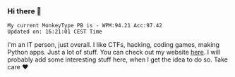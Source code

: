### Hi there 👋
<!-- PB START -->
```
My current MonkeyType PB is - WPM:94.21 Acc:97.42
Updated on: 16:21:01 CEST Time
```
<!-- PB END -->
I'm an IT person, just overall. I like CTFs, hacking, coding games, making Python apps. Just a lot of stuff.
You can check out my website [here](https://skill3472.github.io/).
I will probably add some interesting stuff here, when I get the idea to do so. Take care ❤️
